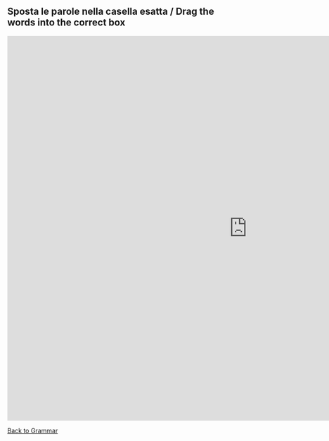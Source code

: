 <h2 stule="color:green;"> Sposta le parole nella casella esatta / Drag the words into the correct box </h2>


<iframe src="https://h5p.org/h5p/embed/402590" width="1090" height="874" frameborder="0" allowfullscreen="allowfullscreen"></iframe><script src="https://h5p.org/sites/all/modules/h5p/library/js/h5p-resizer.js" charset="UTF-8"></script>


<p> 
<a style="float:left;" href="grammar.html" class="btn2"> Back to Grammar</a>
</p>
<div style="clear:both;"> </div>
